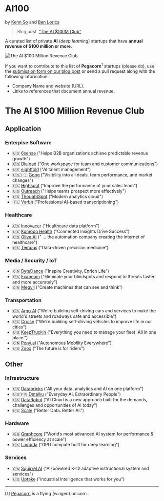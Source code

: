 # AI100
by [Kenn So](https://www.linkedin.com/in/kenndanielso/) and [Ben Lorica](https://gradientflow.com/blog/) 
> Blog post: ["The AI $100M Club"](https://gradientflow.com/the-ai-100m-club/)

A curated list of private **AI** (*deep learning*) startups that have **annual revenue of $100 million or more**.

![The AI $100 Million Revenue Club](https://gradientflow.com/wp-content/uploads/2022/04/AI100-Bignum-2022-04-04.png)

If you want to contribute to this list of **Pegacorn**<sup>1</sup> startups (please do), use the [submission form on our blog post](https://gradientflow.com/the-ai-100m-club/) or send a pull request along with the following information: 
* Company Name and website (URL).
* Links to references that document annual revenue.

# The AI $100 Million Revenue Club
## Application
### Enterpise Software
* 🇺🇸 [6sense](https://6sense.com/) ("Helps B2B organizations achieve predictable revenue growth")
* 🇺🇸 [Dialpad](https://www.dialpad.com/) ("One workspace for team and customer communications")
* 🇺🇸 [eightfold](https://eightfold.ai/) ("AI talent management")
* 🇺🇸🇮🇱 [Gong](https://www.gong.io/) ("Visibility into all deals, team performance, and market changes")
* 🇺🇸 [Highspot](https://www.highspot.com/) ("Improve the performance of your sales team")
* 🇺🇸 [Outreach](https://www.outreach.io/) ("Helps teams prospect more effectively")
* 🇺🇸 [ThoughtSpot](https://www.thoughtspot.com/) ("Modern analytics cloud")
* 🇮🇱 [Verbit](https://verbit.ai/) ("Professional AI-based transcriptioning")

### Healthcare
* 🇺🇸 [Innovacer](https://innovaccer.com/) ("Healthcare data platform")
* 🇺🇸 [Komodo Health](https://www.komodohealth.com/) ("Connected Insights Drive Success")
* 🇺🇸 [Olive AI](https://oliveai.com/) (" ... the automation company creating the internet of healthcare")
* 🇺🇸 [Tempus](https://www.tempus.com/) ("Data-driven precision medicine")

### Media / Security / IoT
* 🇨🇳 [ByteDance](https://www.bytedance.com/en/) ("Inspire Creativity, Enrich Life")
* 🇺🇸 [Exabeam](https://www.exabeam.com/) ("Eliminate your blindspots and respond to threats faster and more accurately")
* 🇨🇳 [Megvii](https://en.megvii.com/) ("Create machines that can see and think")

### Transportation
* 🇺🇸 [Argo AI](https://www.argo.ai/) ("We're building self-driving cars and services to make the world's streets and roadways safe and accessible")
* 🇺🇸 [Cruise](https://www.getcruise.com/) ("We’re building self-driving vehicles to improve life in our cities")
* 🇺🇸 [KeepTruckin](https://keeptruckin.com/) ("Everything you need to manage your fleet. All in one place.")
* 🇨🇳 [Pony.ai](https://pony.ai/) ("Autonomous Mobility Everywhere")
* 🇺🇸 [Zoox](https://zoox.com/) ("The future is for riders")

## Other
### Infrastructure
* 🇺🇸 [Databricks](https://databricks.com/) ("All your data, analytics and AI on one platform")
* 🇺🇸🇫🇷 [Dataiku](https://www.dataiku.com/) ("Everyday AI, Extraordinary People")
* 🇺🇸 [DataRobot](https://www.datarobot.com/) ("AI Cloud is a new approach built for the demands, challenges and opportunities of AI today")
* 🇺🇸 [Scale](https://scale.com/) ("Better Data. Better AI.")

### Hardware
* 🇬🇧 [Graphcore](https://www.graphcore.ai/) ("World’s most advanced AI system for performance & power efficiency at scale")
* 🇺🇸 [Lambda](https://lambdalabs.com/) ("GPU compute built for deep learning")

### Services
* 🇨🇳 [Squirrel AI](http://squirrelai.com/) ("AI-powered K-12 adaptive instructional system and services")
* 🇺🇸 [Uptake](https://www.uptake.com/) ("Industrial Intelligence that works for you")
---
[1] [Pegacorn](https://en.wikipedia.org/wiki/Winged_unicorn) is a flying (winged) unicorn.



